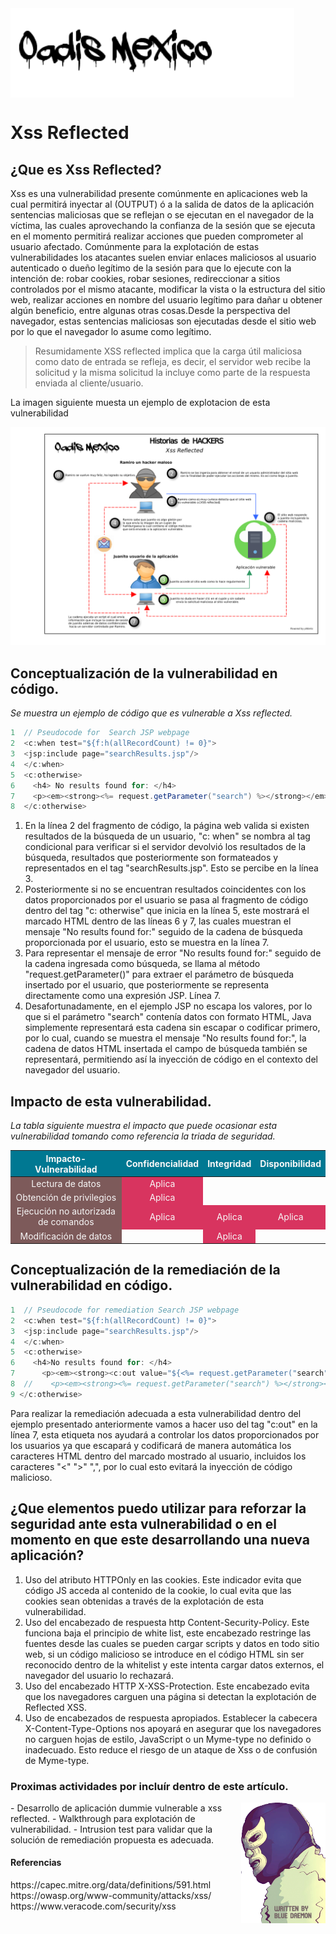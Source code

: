 <img src="./Recursos/Imagenes/logoOadis.png" align="center" alt="logoOadis" style="zoom:100%;" />

# Xss Reflected                

## ¿Que es Xss Reflected?

Xss es una vulnerabilidad presente comúnmente en aplicaciones web la cual permitirá inyectar al (OUTPUT) ó a la salida de datos de la aplicación sentencias maliciosas que se reflejan o se ejecutan en el navegador de la víctima, las cuales aprovechando la confianza de la sesión que se ejecuta en el momento permitirá realizar acciones que pueden comprometer al usuario afectado. Comúnmente para la explotación de estas vulnerabilidades los atacantes suelen enviar enlaces maliciosos al usuario autenticado o dueño legítimo de la sesión para que lo ejecute con la intención de: robar cookies, robar sesiones, redireccionar a sitios controlados por el mismo atacante, modificar la vista o la estructura del sitio web, realizar acciones en nombre del usuario legítimo para dañar u obtener algún beneficio, entre algunas otras cosas.Desde la perspectiva del navegador, estas sentencias maliciosas son ejecutadas desde el sitio web por lo que el navegador lo asume como legítimo.

>Resumidamente XSS reflected implica que la carga útil maliciosa como dato de entrada se refleja, es decir, el servidor web recibe la solicitud y la misma solicitud la incluye como parte de la respuesta enviada al cliente/usuario.

La imagen siguiente muesta un ejemplo de explotacion de esta vulnerabilidad

![Xss Reflected](./Recursos/Imagenes/xssReflected.png)

## Conceptualización de la vulnerabilidad en código.

*Se muestra un ejemplo de código que es vulnerable a Xss reflected.*

```java
1  // Pseudocode for  Search JSP webpage
2  <c:when test="${f:h(allRecordCount) != 0}">
3  <jsp:include page="searchResults.jsp"/>
4  </c:when>
5  <c:otherwise>
6    <h4> No results found for: </h4>
7    <p><em><strong><%= request.getParameter("search") %></strong></em></p>
8  </c:otherwise>
```

1. En la línea 2 del fragmento de código, la página web valida si existen resultados de la búsqueda de un usuario, "c: when" se nombra al tag condicional para verificar si el servidor devolvió los resultados de la búsqueda, resultados que posteriormente son formateados y representados en el tag "searchResults.jsp". Esto se percibe en la línea 3.  
2. Posteriormente si no se encuentran resultados coincidentes con los datos proporcionados por el usuario se pasa al fragmento de código dentro del tag "c: otherwise" que inicia en la línea 5, este mostrará el marcado HTML dentro de las líneas 6 y 7, las cuales muestran el mensaje "No results found for:" seguido de la cadena de búsqueda proporcionada por el usuario, esto se muestra en la línea 7.  
3. Para representar el mensaje de error "No results found for:"  seguido de la cadena ingresada como búsqueda, se llama al método "request.getParameter()" para extraer el parámetro de búsqueda insertado por el usuario, que posteriormente se representa directamente como una expresión JSP. Línea 7.  
4. Desafortunadamente, en el ejemplo JSP no escapa los valores, por lo que si el parámetro "search" contenía datos con formato HTML, Java simplemente representará esta cadena sin escapar o codificar primero, por lo cual, cuando se muestra el mensaje "No results found for:", la cadena de datos HTML insertada el campo de búsqueda también se representará, permitiendo así la inyección de código en el contexto del navegador del usuario.  

## Impacto de esta vulnerabilidad.

*La tabla siguiente muestra el impacto que puede ocasionar esta vulnerabilidad tomando como referencia la triada de seguridad.*

<table style="text-align:center; float:center;">
<thead>
<tr>
  <th bgcolor="007892" style="color:#f7f7f7;">Impacto-Vulnerabilidad</th>
  <th bgcolor="007892" style="color:#f7f7f7;">Confidencialidad</th>
  <th bgcolor="007892" style="color:#f7f7f7;">Integridad</th>
  <th bgcolor="007892" style="color:#f7f7f7;">Disponibilidad</th>
</tr>
</thead>
<tbody>
<tr>
  <td bgcolor="7d5a5a" style="color:#f7f7f7;" align="center">Lectura de datos</td>
  <td bgcolor="d8345f" style="color:#f7f7f7;" align="center">Aplica</td>
  <td></td>
  <td></td>
</tr>
<tr>
  <td bgcolor="7d5a5a" style="color:#f7f7f7;" align="center">Obtención de privilegios</td>
  <td bgcolor="d8345f" style="color:#f7f7f7;" align="center">Aplica</td>
  <td></td>
  <td></td>
</tr>
<tr>
  <td bgcolor="7d5a5a" style="color:#f7f7f7;" align="center">Ejecución no autorizada de comandos</td>
  <td bgcolor="d8345f" style="color:#f7f7f7;" align="center">Aplica</td>
  <td bgcolor="d8345f" style="color:#f7f7f7;" align="center">Aplica</td>
  <td bgcolor="d8345f" style="color:#f7f7f7;" align="center">Aplica</td>
</tr>
<tr>
  <td bgcolor="7d5a5a" style="color:#f7f7f7;" align="center">Modificación de datos</td>
  <td></td>
  <td bgcolor="d8345f" style="color:#f7f7f7;" align="center">Aplica</td>
  <td></td>
</tr>
</tbody>
</table>

## Conceptualización de la remediación de la vulnerabilidad en código.

```java
1  // Pseudocode for remediation Search JSP webpage
2  <c:when test="${f:h(allRecordCount) != 0}">
3  <jsp:include page="searchResults.jsp"/>
4  </c:when>
5  <c:otherwise>
6    <h4>No results found for: </h4>
7      <p><em><strong><c:out value="${<%= request.getParameter("search") %>}"/></strong></em></p>
8  //    <p><em><strong><%= request.getParameter("search") %></strong></em></p>
9 </c:otherwise>
```

Para realizar la remediación adecuada a esta vulnerabilidad dentro del ejemplo presentado anteriormente vamos a hacer uso del tag "c:out" en la línea 7, esta etiqueta nos ayudará a controlar los datos proporcionados por los usuarios ya que escapará y codificará de manera automática los caracteres HTML dentro del marcado mostrado al usuario, incluidos los caracteres "<" ">" ",", por lo cual esto evitará la inyección de código malicioso. 

## ¿Que elementos puedo utilizar para reforzar la seguridad ante esta vulnerabilidad o en el momento en que este desarrollando una nueva aplicación?

1. Uso del atributo HTTPOnly en las cookies.
   Este indicador evita que código JS acceda al contenido de la cookie, lo cual evita que las cookies sean obtenidas a través de la explotación de esta vulnerabilidad.
2. Uso del encabezado de respuesta http Content-Security-Policy. 
   Este funciona baja el principio de white list, este encabezado restringe las fuentes desde las cuales se pueden cargar scripts y datos en todo sitio web, si un código malicioso se introduce en el código HTML sin ser reconocido dentro de la whitelist y este intenta cargar datos externos, el navegador del usuario lo rechazará.
3. Uso del encabezado HTTP X-XSS-Protection.
   Este encabezado evita que los navegadores carguen una página si detectan la explotación de Reflected XSS.
4. Uso de encabezados de respuesta apropiados. 
   Establecer la cabecera X-Content-Type-Options nos apoyará en asegurar que los navegadores  no carguen hojas de estilo, JavaScript o un Myme-type no definido o inadecuado. Esto reduce el riesgo de un ataque de Xss o de confusión de Myme-type.

### Proximas actividades por incluír dentro de este artículo.

<div>

<img src="./Recursos/Imagenes/bluewritte.png" align="right" alt="logoOadis" style="zoom:30%;" />
<p>
- Desarrollo de aplicación dummie vulnerable a xss reflected.  
- Walkthrough para explotación de vulnerabilidad.  
- Intrusion test para validar que la solución de remediación propuesta es adecuada.  
</p>
<h4>Referencias</h4>
<p>
https://capec.mitre.org/data/definitions/591.html   
https://owasp.org/www-community/attacks/xss/    
https://www.veracode.com/security/xss
</p>

</div>

